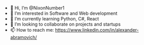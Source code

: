 - 👋 Hi, I’m @NixonNumber1
- 👀 I’m interested in Software and Web development
- 🌱 I’m currently learning Python, C#, React
- 💞️ I’m looking to collaborate on projects and startups
- 📫 How to reach me: https://www.linkedin.com/in/alexander-abramovich/

<!---
NixonNumber1/NixonNumber1 is a ✨ special ✨ repository because its `README.md` (this file) appears on your GitHub profile.
You can click the Preview link to take a look at your changes.
--->

